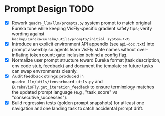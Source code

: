 # Prompt Design TODO

- [x] Rework `quadro_llm/llm/prompts.py` system prompt to match original Eureka tone while keeping VisFly-specific gradient safety tips; verify wording against `backup/Eureka/eureka/utils/prompts/initial_system.txt`.
- [x] Introduce an explicit environment API appendix (see `api-doc.txt`) into prompt assembly so agents learn VisFly state names without over-inflating token count; gate inclusion behind a config flag.
- [x] Normalize user prompt structure toward Eureka format (task description, env code stub, feedback) and document the template so future tasks can swap environments cleanly.
- [x] Audit feedback strings produced in `quadro_llm/utils/tensorboard_utils.py` and `EurekaVisFly.get_iteration_feedback` to ensure terminology matches the updated prompt language (e.g., "task_score" vs "consecutive_successes").
- [x] Build regression tests (golden prompt snapshots) for at least one navigation and one landing task to catch accidental prompt drift.
